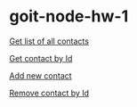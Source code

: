 # goit-node-hw-1

[Get list of all contacts](https://monosnap.com/file/tqRfQhcVnokltm8Eq108WU6aBRe9hj)

[Get contact by Id](https://monosnap.com/file/A0JyLIN2JtMdAsccTJQ9wLSi3upq0i)

[Add new contact](https://monosnap.com/file/8KAVnBnYlBFdVSeRhDtJh7a8t3dz5c)

[Remove contact by Id](https://monosnap.com/file/EI9tsurCYWFoPZMUHp0FqOCFghpLuU)
